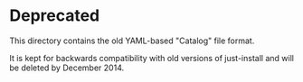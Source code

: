 # Deprecated

This directory contains the old YAML-based "Catalog" file format.

It is kept for backwards compatibility with old versions of just-install and will be deleted by
December 2014.
